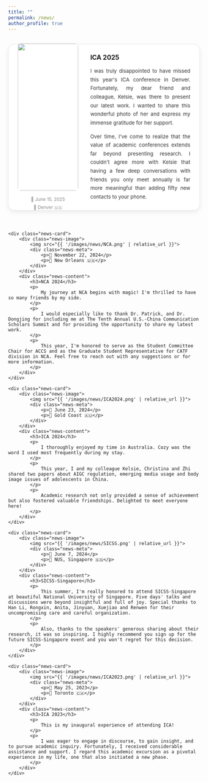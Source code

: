 ```yaml
---
title: ""
permalink: /news/
author_profile: true
---
```

<style>
 
    /* 新闻列表容器 */
    .news-list {
        display: grid;
        grid-template-columns: 1fr;
        gap: 2.5rem;
        margin: 2rem 0;
    }
    /* 单个新闻卡片的样式 */
    .news-card {
        display: flex;
        flex-direction: row; 
        align-items: center; 
        gap: 2rem;
        background: white;
        border: 1px solid #e9e9e9;
        border-radius: 16px;
        padding: 1.5rem;
        box-shadow: 0 4px 12px rgba(0,0,0,0.08);
        transition: transform 0.3s ease, box-shadow 0.3s ease;
    }
    .news-card:hover {
        transform: translateY(-5px);
        box-shadow: 0 8px 20px rgba(0,0,0,0.12);
    }
    /* 图片容器样式 */
    .news-image {
        flex: 0 0 35%; 
        width: 35%;
    }
    .news-image img {
        width: 100%;
        height: auto;
        border-radius: 8px;
        display: block;
    }
    /* 文字内容容器样式 */
    .news-content {
        flex: 1;
    }
    
    .news-meta {
        margin-top: 0.75rem;
        text-align: center;
        /* --- 改动3: 增大行高，增加日期和地点的间距 --- */
        line-height: 1.8; 
    }
    .news-meta p {
        margin: 0;
        font-size: 0.85em;
        color: #888;
    }

    .news-content h3 {
        margin: 0 0 0.75rem 0;
        /* --- 改动1: 标题字号改小 --- */
        font-size: 1.2em; 
        line-height: 1.3;
    }
    .news-content p {
        margin: 0 0 1em 0;
        color: #333;
        line-height: 1.7;
        text-align: justify;
        /* --- 改动2: 正文字号改小 --- */
        font-size: 0.95em;
    }
    .news-content p:last-of-type {
        margin-bottom: 0;
    }

    /* 响应式设计 */
    @media (max-width: 768px) {
        .news-card {
            flex-direction: column;
            align-items: stretch;
        }
        .news-image {
            width: 100%;
        }
    }
</style>

<div class="news-list">

 <div class="news-card">
        <div class="news-image">
            <img src="{{ '/images/news/ICA2025.jpg' | relative_url }}">
            <div class="news-meta">
                <p>📅 June 15, 2025</p>
                <p>📍 Denver 🇺🇸</p>
            </div>
        </div>
        <div class="news-content">
            <h3>ICA 2025</h3>
            <p>
               I was truly disappointed to have missed this year's ICA conference in Denver. Fortunately, my dear friend and colleague, Kelsie, was there to present our latest work. I wanted to share this wonderful photo of her and express my immense gratitude for her support.
            </p>
            <p>
               Over time, I've come to realize that the value of academic conferences extends far beyond presenting research. I couldn't agree more with Kelsie that having a few deep conversations with friends you only meet annually is far more meaningful than adding fifty new contacts to your phone.
            </p>
        </div>
    </div>

    <div class="news-card">
        <div class="news-image">
            <img src="{{ '/images/news/NCA.png' | relative_url }}">
            <div class="news-meta">
                <p>📅 November 22, 2024</p>
                <p>📍 New Orleans 🇺🇸</p>
            </div>
        </div>
        <div class="news-content">
            <h3>NCA 2024</h3>
            <p>
                My journey at NCA begins with magic! I'm thrilled to have so many friends by my side.
            </p>
            <p>
                I would especially like to thank Dr. Patrick, and Dr. Dongjing for including me at The Tenth Annual U.S.-China Communication Scholars Summit and for providing the opportunity to share my latest work.
            </p>
            <p>
                This year, I'm honored to serve as the Student Committee Chair for ACCS and as the Graduate Student Representative for CATF division in NCA. Feel free to reach out with any suggestions or for more information.
            </p>
        </div>
    </div>

    <div class="news-card">
        <div class="news-image">
            <img src="{{ '/images/news/ICA2024.png' | relative_url }}">
            <div class="news-meta">
                <p>📅 June 23, 2024</p>
                <p>📍 Gold Coast 🇦🇺</p>
            </div>
        </div>
        <div class="news-content">
            <h3>ICA 2024</h3>
            <p>
                I thoroughly enjoyed my time in Australia. Cozy was the word I used most frequently during my stay.
            </p>
            <p>
                This year, I and my colleague Kelsie, Christina and Zhi shared two papers about AIGC regulation, emerging media usage and body image issues of adolescents in China.
            </p>
            <p>
                Academic research not only provided a sense of achievement but also fostered valuable friendships. Delighted to meet everyone here!
            </p>
        </div>
    </div>

    <div class="news-card">
        <div class="news-image">
            <img src="{{ '/images/news/SICSS.png' | relative_url }}">
            <div class="news-meta">
                <p>📅 June 7, 2024</p>
                <p>📍 NUS, Singapore 🇸🇬</p>
            </div>
        </div>
        <div class="news-content">
            <h3>SICSS-Singapore</h3>
            <p>
                This summer, I'm really honored to attend SICSS-Singapore at beautiful National University of Singapore. Five days' talks and discussions were beyond insightful and full of joy. Special thanks to Han Li, Rongxin, Anita, Jinyuan, Xuejiao and Renwen for their uncompromising care and careful organization.
            </p>
            <p>
                Also, thanks to the speakers' generous sharing about their research, it was so inspiring. I highly recommend you sign up for the future SICSS-Singapore event and you won't regret for this decision.
            </p>
        </div>
    </div>

    <div class="news-card">
        <div class="news-image">
            <img src="{{ '/images/news/ICA2023.png' | relative_url }}">
            <div class="news-meta">
                <p>📅 May 25, 2023</p>
                <p>📍 Toronto 🇨🇦</p>
            </div>
        </div>
        <div class="news-content">
            <h3>ICA 2023</h3>
            <p>
                This is my inaugural experience of attending ICA!
            </p>
            <p>
                I was eager to engage in discourse, to gain insight, and to pursue academic inquiry. Fortunately, I received considerable assistance and support. I regard this academic excursion as a pivotal experience in my life, one that also initiated a new phase.
            </p>
        </div>
    </div>


</div>
